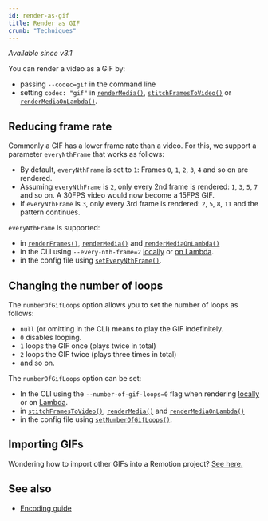 ```yaml
---
id: render-as-gif
title: Render as GIF
crumb: "Techniques"
---
```


_Available since v3.1_

You can render a video as a GIF by:

- passing `--codec=gif` in the command line
- setting `codec: "gif"` in [`renderMedia()`](/docs/renderer/render-media), [`stitchFramesToVideo()`](/docs/renderer/stitch-frames-to-video) or [`renderMediaOnLambda()`](/docs/lambda/rendermediaonlambda).

## Reducing frame rate

Commonly a GIF has a lower frame rate than a video. For this, we support a parameter `everyNthFrame` that works as follows:

- By default, `everyNthFrame` is set to `1`: Frames `0`, `1`, `2`, `3`, `4` and so on are rendered.
- Assuming `everyNthFrame` is `2`, only every 2nd frame is rendered: `1`, `3`, `5`, `7` and so on. A 30FPS video would now become a 15FPS GIF.
- If `everyNthFrame` is `3`, only every 3rd frame is rendered: `2`, `5`, `8`, `11` and the pattern continues.

`everyNthFrame` is supported:

- in [`renderFrames()`](/docs/renderer/render-frames#everynthframe), [`renderMedia()`](/docs/renderer/render-media#everynthframe) and [`renderMediaOnLambda()`](/docs/lambda/rendermediaonlambda#everynthframe)
- in the CLI using `--every-nth-frame=2` [locally](/docs/cli/render#--every-nth-frame) or [on Lambda](/docs/lambda/cli/render#--every-nth-frame).
- in the config file using [`setEveryNthFrame()`](/docs/config#seteverynthframe).

## Changing the number of loops

<!-- Changing the title will change other links -->

The `numberOfGifLoops` option allows you to set the number of loops as follows:

- `null` (or omitting in the CLI) means to play the GIF indefinitely.
- `0` disables looping.
- `1` loops the GIF once (plays twice in total)
- `2` loops the GIF twice (plays three times in total)
- and so on.

The `numberOfGifLoops` option can be set:

- In the CLI using the `--number-of-gif-loops=0` flag when rendering [locally](/docs/cli/render#--number-of-gif-loops) or on [Lambda](/docs/lambda/cli/render#--number-of-gif-loops).
- in [`stitchFramesToVideo()`](/docs/renderer/stitch-frames-to-video#numberofgifloops), [`renderMedia()`](/docs/renderer/render-media#numberofgifloops) and [`renderMediaOnLambda()`](/docs/lambda/rendermediaonlambda#numberofgifloops)
- in the config file using [`setNumberOfGifLoops()`](/docs/config#setnumberofgifloops).

## Importing GIFs

Wondering how to import other GIFs into a Remotion project? [See here.](/docs/gif)

## See also

- [Encoding guide](/docs/encoding)

